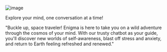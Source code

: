 ![image](https://github.com/user-attachments/assets/2e1be4fb-5361-4cc1-9856-57fa0d0d1775)


 Explore your mind, one conversation at a time!

"Buckle up, space traveler! Enigma is here to take you on a wild adventure through the cosmos of your mind. With our trusty chatbot as your guide, you'll discover new worlds of self-awareness, blast off stress and anxiety, and return to Earth feeling refreshed and renewed."

